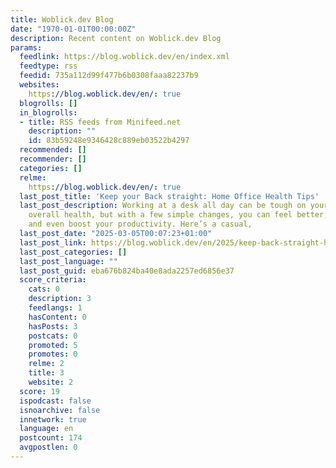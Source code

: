 ```yaml
---
title: Woblick.dev Blog
date: "1970-01-01T00:00:00Z"
description: Recent content on Woblick.dev Blog
params:
  feedlink: https://blog.woblick.dev/en/index.xml
  feedtype: rss
  feedid: 735a112d99f477b6b0308faaa82237b9
  websites:
    https://blog.woblick.dev/en/: true
  blogrolls: []
  in_blogrolls:
  - title: RSS feeds from Minifeed.net
    description: ""
    id: 83b59248e9346428c889eb03522b4297
  recommended: []
  recommender: []
  categories: []
  relme:
    https://blog.woblick.dev/en/: true
  last_post_title: 'Keep your Back straight: Home Office Health Tips'
  last_post_description: Working at a desk all day can be tough on your posture and
    overall health, but with a few simple changes, you can feel better, stay healthier,
    and even boost your productivity. Here’s a casual,
  last_post_date: "2025-03-05T00:07:23+01:00"
  last_post_link: https://blog.woblick.dev/en/2025/keep-back-straight-health-tips-for-homeoffice/
  last_post_categories: []
  last_post_language: ""
  last_post_guid: eba676b824ba40e8ada2257ed6856e37
  score_criteria:
    cats: 0
    description: 3
    feedlangs: 1
    hasContent: 0
    hasPosts: 3
    postcats: 0
    promoted: 5
    promotes: 0
    relme: 2
    title: 3
    website: 2
  score: 19
  ispodcast: false
  isnoarchive: false
  innetwork: true
  language: en
  postcount: 174
  avgpostlen: 0
---
```

